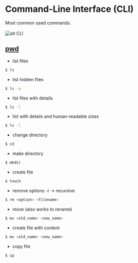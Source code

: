 # Command-Line Interface (CLI)
Most common used commands.\
\
![alt CLI](https://media.giphy.com/media/26BoEH5DpMz6bw05q/source.gif)
## [pwd](https://en.wikipedia.org/wiki/Pwd)
   

- list files
```sh
$ ls
```
   

- list hidden files
```sh
$ ls -a
```


- list files with details
```sh
$ ls -l
```
- list with details and human-readable sizes
```sh
$ ls -l
```
- change directory
```sh
$ cd
```
- make directory
```sh
$ mkdir
```
- create file
```sh
$ touch
```
- remove options -r -> recursive
```sh
$ rm <option> <filename>
```
- move (also works to rename)
```sh
$ mv <old_name> <new_name>
```
- create file with content
```sh
$ mv <old_name> <new_name>
```
- copy file
```sh
$ cp
```




 

